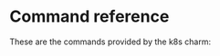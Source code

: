 # Command reference

These are the commands provided by the k8s charm:

```{include} ../../_parts/commands/charm/pre-upgrade-check.md
```

```{include} ../../_parts/commands/charm/pre-upgrade-check.md
```
